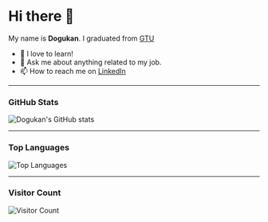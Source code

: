 # Hi there 👋

My name is **Dogukan**. I graduated from [GTU](https://www.gtu.edu.tr/?languageId=2)

- 🌱 I love to learn!
- 💬 Ask me about anything related to my job.
- 📫 How to reach me on [LinkedIn](https://linkedin.com/in/dogukantastan/) 

---

### GitHub Stats

![Dogukan's GitHub stats](https://github-readme-stats.vercel.app/api?username=DogukanTastan&show_icons=true&count_private=true&hide_title=true&theme=tokyonight)

---

### Top Languages

![Top Languages](https://github-readme-stats.vercel.app/api/top-langs/?username=DogukanTastan&layout=compact&theme=tokyonight)

---

### Visitor Count

![Visitor Count](https://profile-counter.glitch.me/DogukanTastan/count.svg)
